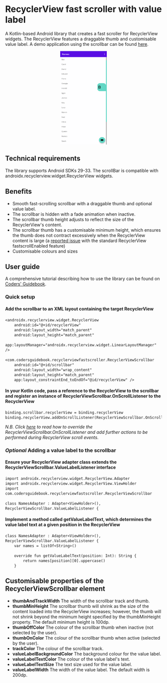 # RecyclerView fast scroller with value label

A Kotlin-based Android library that creates a fast scroller for RecyclerView widgets. The RecyclerView features a draggable thumb and customisable value label. A demo application using the scrollbar can be found [here](https://github.com/adam-codersgu/names).

<p align="center">
  <img src="/images/recyclerview-scrollbar-fast-scroller-value-label.gif" width="150" height="300" alt="recyclerview-scrollbar-fast-scroller-value-label.gif">
</p>

## Technical requirements

The library supports Android SDKs 29-33.
The scrollBar is compatible with androidx.recyclerview.widget.RecyclerView widgets.

## Benefits

* Smooth fast-scrolling scrollbar with a draggable thumb and optional value label.
* The scrollbar is hidden with a fade animation when inactive.
* The scrollbar thumb height adjusts to reflect the size of the RecyclerView's content.
* The scrollbar thumb has a customisable minimum height, which ensures the thumb does not contract excessively when the RecyclerView content is large (a [reported issue](https://issuetracker.google.com/issues/64729576) with the standard RecyclerView fastscrollEnabled feature)
* Customisable colours and sizes

## User guide

A comprehensive tutorial describing how to use the library can be found on [Coders' Guidebook](https://codersguidebook.com/how-to-create-an-android-app/recyclerview-fast-scroller-with-value-label-library).

### Quick setup

#### Add the scrollbar to an XML layout containing the target RecyclerView

```
<androidx.recyclerview.widget.RecyclerView
    android:id="@+id/recyclerView"
    android:layout_width="match_parent"
    android:layout_height="match_parent"
    app:layoutManager="androidx.recyclerview.widget.LinearLayoutManager" />

<com.codersguidebook.recyclerviewfastscroller.RecyclerViewScrollbar
    android:id="@+id/scrollbar"
    android:layout_width="wrap_content"
    android:layout_height="match_parent"
    app:layout_constraintEnd_toEndOf="@id/recyclerView" />
```

#### In your Kotlin code, pass a reference to the RecyclerView to the scrollbar and register an instance of RecyclerViewScrollbar.OnScrollListener to the RecyclerView

```
binding.scrollbar.recyclerView = binding.recyclerView
binding.recyclerView.addOnScrollListener(RecyclerViewScrollbar.OnScrollListener(binding.scrollbar))
```
*N.B. Click [here](https://codersguidebook.com/how-to-create-an-android-app/recyclerview-fast-scroller-with-value-label-library#apply-fastscroller-to-recyclerview) to read how to override the RecyclerViewScrollbar.OnScrollListener and add further actions to be performed during RecyclerView scroll events.*

### *Optional* Adding a value label to the scrollbar

#### Ensure your RecyclerView adapter class extends the RecyclerViewScrollbar.ValueLabelListener interface

```
import androidx.recyclerview.widget.RecyclerView.Adapter
import androidx.recyclerview.widget.RecyclerView.ViewHolder
import com.codersguidebook.recyclerviewfastscroller.RecyclerViewScrollbar

class NamesAdapter : Adapter<ViewHolder>(), RecyclerViewScrollbar.ValueLabelListener {
```

#### Implement a method called getValueLabelText, which determines the value label text at a given position in the RecyclerView

```
class NamesAdapter : Adapter<ViewHolder>(), RecyclerViewScrollbar.ValueLabelListener {
    var names = listOf<String>()

    override fun getValueLabelText(position: Int): String {
        return names[position][0].uppercase()
    }
```

## Customisable properties of the RecyclerViewScrollbar element

- **thumbAndTrackWidth** The width of the scrollbar track and thumb.
- **thumbMinHeight** The scrollbar thumb will shrink as the size of the content loaded into the RecyclerView increases; however, the thumb will not shrink beyond the minimum height specified by the thumbMinHeight property. The default minimum height is 100dp.
- **thumbOffColor** The colour of the scrollbar thumb when inactive (not selected by the user).
- **thumbOnColor** The colour of the scrollbar thumb when active (selected by the user).
- **trackColor** The colour of the scrollbar track.
- **valueLabelBackgroundColor** The background colour for the value label.
- **valueLabelTextColor** The colour of the value label's text.
- **valueLabelTextSize** The text size used for the value label.
- **valueLabelWidth** The width of the value label. The default width is 200dp.
